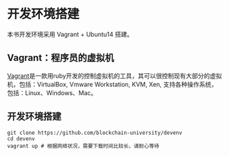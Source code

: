 开发环境搭建
===

本书开发环境采用 Vagrant + Ubuntu14 搭建。

## Vagrant：程序员的虚拟机

[Vagrant](http://vagrantup.com/)是一款用ruby开发的控制虚拟机的工具，其可以很控制现有大部分的虚拟机，包括：VirtualBox, Vmware Workstation, KVM, Xen, 支持各种操作系统，包括：Linux、Windows、Mac。

## 开发环境搭建

```
git clone https://github.com/blockchain-university/devenv
cd devenv
vagrant up # 根据网络状况，需要下载时间比较长，请耐心等待
```
